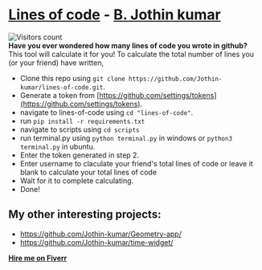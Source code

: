 # [Lines of code](https://jothin-kumar.github.io/lines-of-code/) - [B. Jothin kumar](https://jothin-kumar.github.io/)
![Visitors count](https://visitor-badge.glitch.me/badge?page_id=Jothin-kumar.lines-of-code)  
**Have you ever wondered how many lines of code you wrote in github?** This tool will calculate it for you!
To calculate the total number of lines you (or your friend) have written,
 - Clone this repo using ```git clone https://github.com/Jothin-kumar/lines-of-code.git```.
 - Generate a token from [https://github.com/settings/tokens](https://github.com/settings/tokens).
 - navigate to lines-of-code using ```cd "lines-of-code"```.
 - run ```pip install -r requirements.txt```
 - navigate to scripts using ```cd scripts```
 - run terminal.py using ```python terminal.py``` in windows or ```python3 terminal.py``` in ubuntu.
 - Enter the token generated in step 2.
 - Enter username to claculate your friend's total lines of code or leave it blank to calculate your total lines of code
 - Wait for it to complete calculating.
 - Done!

## My other interesting projects:
 - https://github.com/Jothin-kumar/Geometry-app/
 - https://github.com/Jothin-kumar/time-widget/

**[Hire me on Fiverr](https://www.fiverr.com/jothin_kumar)**
